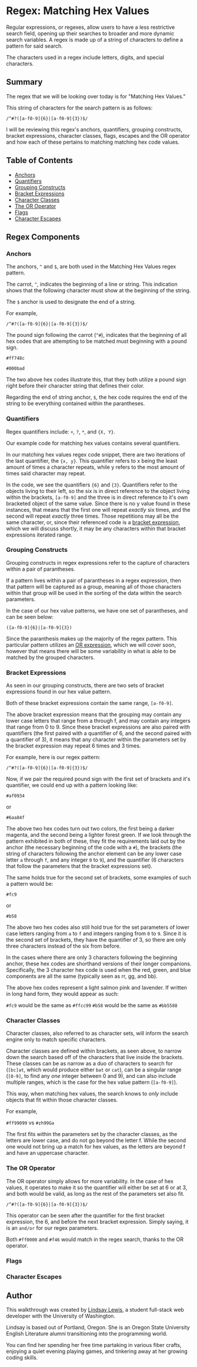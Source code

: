 # Regex: Matching Hex Values 

Regular expressions, or regexes, allow users to have a less restrictive search field, opening up their searches to broader and more dynamic search variables. A regex is made up of a string of characters to define a pattern for said search.

The characters used in a regex include letters, digits, and special characters.

## Summary

The regex that we will be looking over today is for "Matching Hex Values." 

This string of characters for the search pattern is as follows:

`/^#?([a-f0-9]{6}|[a-f0-9]{3})$/`

I will be reviewing this regex's anchors, quantifiers, grouping constructs, bracket expressions, character classes, flags, escapes and the OR operator and how each of these pertains to matching matching hex code values.


## Table of Contents

- [Anchors](#anchors)
- [Quantifiers](#quantifiers)
- [Grouping Constructs](#grouping-constructs)
- [Bracket Expressions](#bracket-expressions)
- [Character Classes](#character-classes)
- [The OR Operator](#the-or-operator)
- [Flags](#flags)
- [Character Escapes](#character-escapes)

## Regex Components

### Anchors

The anchors, `^` and `$`, are both used in the Matching Hex Values regex pattern.

The carrot, `^`, indicates the beginning of a line or string. This indication shows that the following character must show at the beginning of the string.

The `$` anchor is used to designate the end of a string. 

For example,

`/^#?([a-f0-9]{6}|[a-f0-9]{3})$/`

The pound sign following the carrot (`^#`), indicates that the beginning of all hex codes that are attempting to be matched must beginning with a pound sign.

`#ff748c`

`#000bad`

The two above hex codes illustrate this, that they both utilize a pound sign right before their character string that defines their color. 

Regarding the end of string anchor, `$`, the hex code requires the end of the string to be everything contained within the parantheses.

### Quantifiers

Regex quantifiers include:
`+`, `?`, `*`, and `{X, Y}`.

Our example code for matching hex values contains several quantifiers. 

In our matching hex values regex code snippet, there are two iterations of the last quantifier, the `{x, y}`. This quantifier refers to x being the least amount of times a character repeats, while y refers to the most amount of times said character may repeat. 

In the code, we see the quantifiers `{6}` and `{3}`. Quantifiers refer to the objects living to their left, so the six is in direct reference to the object living within the brackets, `[a-f0-9]` and the three is in direct reference to it's own bracketed object of the same value. Since there is no y value found in these instances, that means that the first one will repeat *exactly* six times, and the second will repeat *exactly* three times. Those repetitions may all be the same character, or, since their referenced code is a [bracket expression](#bracket-expressions), which we will discuss shortly, it may be any characters within that bracket expressions iterated range.

### Grouping Constructs

Grouping constructs in regex expressions refer to the capture of characters within a pair of parantheses. 

If a pattern lives within a pair of parantheses in a regex expression, then that pattern will be captured as a group, meaning all of those characters within that group will be used in the sorting of the data within the search parameters. 

In the case of our hex value patterns, we have one set of parantheses, and can be seen below:

`([a-f0-9]{6}|[a-f0-9]{3})`

Since the paranthesis makes up the majority of the regex pattern. This particular pattern utilizes an [OR expression](#the-or-operator), which we will cover soon, however that means there will be some variability in what is able to be matched by the grouped characters.

### Bracket Expressions

As seen in our grouping constructs, there are two sets of bracket expressions found in our hex value pattern. 

Both of these bracket expressions contain the same range, `[a-f0-9]`.

The above bracket expression means that the grouping may contain any lower case letters that range from a through f, and may contain any integers that range from 0 to 9. Since these bracket expressions are also paired with quantifiers (the first paired with a quantifier of 6, and the second paired with a quantifier of 3), it means that any character within the parameters set by the bracket expression may repeat 6 times and 3 times. 

For example, here is our regex pattern:

`/^#?([a-f0-9]{6}|[a-f0-9]{3})$/`

Now, if we pair the required pound sign with the first set of brackets and it's quantifier, we could end up with a pattern looking like:

`#af0934`

or

`#6aa84f`

The above two hex codes turn out two colors, the first being a darker magenta, and the second being a lighter forest green. If we look through the pattern exhibited in both of these, they fit the requirements laid out by the anchor (the necessary beginning of the code with a `#`), the brackets (the string of characters following the anchor element can be any lower case letter `a` through `f`, and any integer `0` to `9`), and the quantifier (6 characters that follow the parameters that the bracket expressions set).

The same holds true for the second set of brackets, some examples of such a pattern would be:

`#fc9`

or

`#b58`

The above two hex codes also still hold true for the set parameters of lower case letters ranging from `a` to `f` and integers ranging from `0` to `9`. Since it is the second set of brackets, they have the quantifier of 3, so there are only three characters instead of the six from before. 

In the cases where there are only 3 characters following the beginning anchor, these hex codes are shorthand versions of their longer companions. Specifically, the 3 character hex code is used when the red, green, and blue components are all the same (typically seen as rr, gg, and bb).

The above hex codes represent a light salmon pink and lavender. If written in long hand form, they would appear as such:

`#fc9` would be the same as `#ffcc99`
`#b58` would be the same as `#bb5588`


### Character Classes

Character classes, also referred to as character sets, will inform the search engine only to match specific characters. 

Character classes are defined within brackets, as seen above, to narrow down the search based off of the characters that live inside the brackets. These classes can be as narrow as a duo of characters to search for (`[bc]at`, which would produce either `bat` or `cat`), can be a singular range (`[0-9]`, to find any *one* integer between 0 and 9), and can also include multiple ranges, which is the case for the hex value pattern (`[a-f0-9]`). 

This way, when matching hex values, the search knows to *only* include objects that fit within those character classes.

For example,

`#ff99099` vs `#zh99Ga`

The first fits within the parameters set by the character classes, as the letters are lower case, and do not go beyond the letter f. While the second one would not bring up a match for hex values, as the letters are beyond f and have an uppercase character. 

### The OR Operator

The OR operator simply allows for more variability. In the case of hex values, it operates to make it so the quantifier will either be set at 6 or at 3, and both would be valid, as long as the rest of the parameters set also fit. 

`/^#?([a-f0-9]{6}|[a-f0-9]{3})$/`

This operator can be seen after the quantifier for the first bracket expression, the 6, and before the next bracket expression. Simply saying, it is an `and/or` for our regex parameters.

Both `#ff0000` and `#f46` would match in the regex search, thanks to the OR operator.

### Flags



### Character Escapes

## Author

This walkthrough was created by [Lindsay Lewis](https://github.com/lindslewis), a student full-stack web developer with the University of Washington. 


Lindsay is based out of Portland, Oregon. She is an Oregon State University English Literature alumni transitioning into the programming world.


You can find her spending her free time partaking in various fiber crafts, enjoying a quiet evening playing games, and tinkering away at her growing coding skills.
